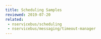 ```yaml
---
title: Scheduling Samples
reviewed: 2019-07-20
related: 
 - nservicebus/scheduling
 - nservicebus/messaging/timeout-manager
---
```

